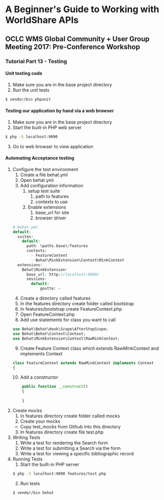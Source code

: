 # A Beginner's Guide to Working with WorldShare APIs
## OCLC WMS Global Community + User Group Meeting 2017: Pre-Conference Workshop
### Tutorial Part 13 - Testing

#### Unit testing code
1. Make sure you are in the base project directory
2. Run the unit tests 
```bash
$ vendor/bin phpunit
```

#### Testing our application by hand via a web browser
1. Make sure you are in the base project directory
2. Start the built-in PHP web server
```bash
$ php -S localhost:9090
```
3. Go to web browser to view application

#### Automating Acceptance testing
1. Configure the test environment
    1. Create a file behat.yml
    2. Open behat.yml
    3. Add configuration information
        1. setup test suite
            1. path to features
            2. contexts to use
        2. Enable extensions
            1. base_url for site
            2. browser driver
    ```php
    # behat.yml     
    default:
      suites:
        default:
          path: %paths.base%/features
          contexts:
            - FeatureContext
            - Behat\MinkExtension\Context\MinkContext  
      extensions:
        Behat\MinkExtension:
          base_url: http://localhost:9090/
          sessions:
            default:
                goutte: ~
    ```
    4. Create a directory called features
    5. In the features directory create folder called bootstrap
    6. In features/bootstrap create FeatureContext.php
    7. Open FeatureContext.php
    8. Add use statements for class you want to call
    ```php
    use Behat\Behat\Hook\Scope\AfterStepScope;
    use Behat\Behat\Context\Context;
    use Behat\MinkExtension\Context\RawMinkContext;
    ```
    9. Create Feature Context class which extends RawMinkContext and implements Context
    ```php
    class FeatureContext extends RawMinkContext implements Context
    {
    ```
    10. Add a constructor
    ```php
        public function __construct()
        {
            
        }
    ```
2. Create mocks
    1. In features directory create folder called mocks
    2. Create your mocks 
    - Copy test_mocks from Github into this directory
    3. In features directory create file test.php 
3. Writing Tests
    1. Write a test for rendering the Search form
    2. Write a test for submitting a Search via the form
    3. Write a test for viewing a specific bibliographic record
4. Running Tests
    1. Start the built-in PHP server
    ```bash
    $ php -S localhost:9090 features/test.php
    ```
    2. Run tests
    ```bash
    $ vendor/bin behat
    ```
